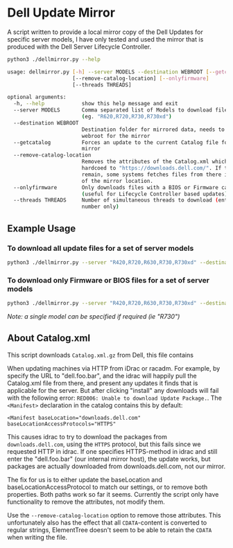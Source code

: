 # Dell Update Mirror #
A script written to provide a local mirror copy of the Dell Updates for
specific server models, I have only tested and used the mirror that is produced
with the Dell Server Lifecycle Controller.

```bash
python3 ./dellmirror.py --help

usage: dellmirror.py [-h] --server MODELS --destination WEBROOT [--getcatalog]
                     [--remove-catalog-location] [--onlyfirmware]
                     [--threads THREADS]

optional arguments:
  -h, --help            show this help message and exit
  --server MODELS       Comma separated list of Models to download files for
                        (eg. "R620,R720,R730,R730xd")
  --destination WEBROOT
                        Destination folder for mirrored data, needs to be the
                        webroot for the mirror
  --getcatalog          Forces an update to the current Catalog file for the
                        mirror
  --remove-catalog-location
                        Removes the attributes of the Catalog.xml which is
                        hardcoed to "https://downloads.dell.com/". If these
                        remain, some systems fetches files from there instead
                        of the mirror location.
  --onlyfirmware        Only downloads files with a BIOS or Firmware category
                        (useful for Lifecycle Controller based updates)
  --threads THREADS     Number of simultaneous threads to download (enter a
                        number only)
```

## Example Usage ##

### To download all update files for a set of server models ###

```bash
python3 ./dellmirror.py --server "R420,R720,R630,R730,R730xd" --destination /var/www/html
```

### To download only Firmware or BIOS files for a set of server models ###

```bash
python3 ./dellmirror.py --server "R420,R720,R630,R730,R730xd" --destination /var/www/html --onlyfirmware
```

_Note: a single model can be specified if required (ie "R730")_

## About Catalog.xml ##

This script downloads `Catalog.xml.gz` from Dell, this file contains

When updating machines via HTTP from iDrac or racadm. For example, by specify
the URL to "dell.foo.bar", and the idrac will happily pull the Catalog.xml file
from there, and present any updates it finds that is applicable for the server.
But after clicking "install" any downloads will fail with the following error:
`RED006: Unable to download Update Package.`.  The `<Manifest>` declaration in
the catalog contains this by default:

```
<Manifest baseLocation="downloads.dell.com" baseLocationAccessProtocols="HTTPS"
```

This causes idrac to try to download the packages from `downloads.dell.com`,
using the `HTTPS` protocol, but this fails since we requested HTTP in idrac.
If one specifies HTTPS-method in idrac and still enter the "dell.foo.bar" (our
internal mirror host), the update works, but packages are actually downloaded
from downloads.dell.com, not our mirror.

The fix for us is to either update the baseLocation and
baseLocationAccessProtocol to match our settings, or to remove both properties.
Both paths work so far it seems.  Currently the script only have functionality
to remove the attributes, not modify them.

Use the `--remove-catalog-location` option to remove those attributes. This
unfortunately also has the effect that all `CDATA`-content is converted to
regular strings, ElementTree doesn't seem to be able to retain the `CDATA` when
writing the file.

